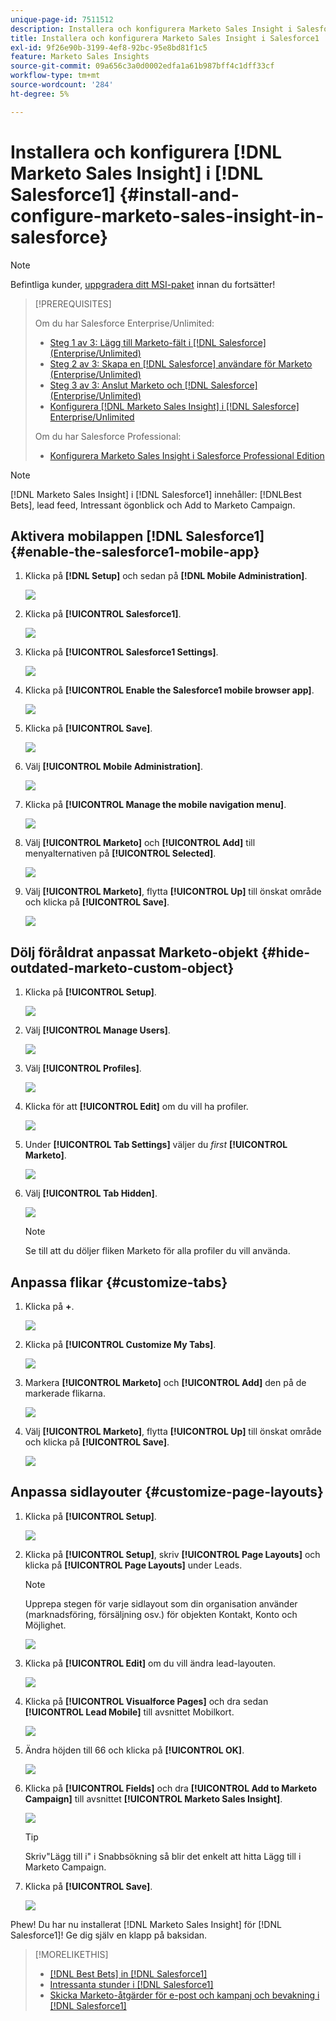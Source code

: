 ```yaml
---
unique-page-id: 7511512
description: Installera och konfigurera Marketo Sales Insight i Salesforce1 - Marketo Docs - produktdokumentation
title: Installera och konfigurera Marketo Sales Insight i Salesforce1
exl-id: 9f26e90b-3199-4ef8-92bc-95e8bd81f1c5
feature: Marketo Sales Insights
source-git-commit: 09a656c3a0d0002edfa1a61b987bff4c1dff33cf
workflow-type: tm+mt
source-wordcount: '284'
ht-degree: 5%

---
```


# Installera och konfigurera [!DNL Marketo Sales Insight] i [!DNL Salesforce1] {#install-and-configure-marketo-sales-insight-in-salesforce}

>[!NOTE]
>
>Befintliga kunder, [uppgradera ditt MSI-paket](/help/marketo/product-docs/marketo-sales-insight/msi-for-salesforce/upgrading/upgrading-your-msi-package.md) innan du fortsätter!

>[!PREREQUISITES]
>
>Om du har Salesforce Enterprise/Unlimited:
>
>* [Steg 1 av 3: Lägg till Marketo-fält i [!DNL Salesforce] (Enterprise/Unlimited)](/help/marketo/product-docs/crm-sync/salesforce-sync/setup/enterprise-unlimited-edition/step-1-of-3-add-marketo-fields-to-salesforce-enterprise-unlimited.md)
>* [Steg 2 av 3: Skapa en [!DNL Salesforce] användare för Marketo (Enterprise/Unlimited)](/help/marketo/product-docs/crm-sync/salesforce-sync/setup/enterprise-unlimited-edition/step-2-of-3-create-a-salesforce-user-for-marketo-enterprise-unlimited.md)
>* [Steg 3 av 3: Anslut Marketo och [!DNL Salesforce] (Enterprise/Unlimited)](/help/marketo/product-docs/crm-sync/salesforce-sync/setup/enterprise-unlimited-edition/step-3-of-3-connect-marketo-and-salesforce-enterprise-unlimited.md)
>* [Konfigurera [!DNL Marketo Sales Insight] i [!DNL Salesforce] Enterprise/Unlimited](/help/marketo/product-docs/marketo-sales-insight/msi-for-salesforce/configuration/configure-marketo-sales-insight-in-salesforce-enterprise-unlimited.md)
>
>Om du har Salesforce Professional:
>
>* [Konfigurera Marketo Sales Insight i Salesforce Professional Edition](/help/marketo/product-docs/marketo-sales-insight/msi-for-salesforce/configuration/configure-marketo-sales-insight-in-salesforce-professional-edition.md)
>

>[!NOTE]
>
>[!DNL Marketo Sales Insight] i [!DNL Salesforce1] innehåller: [!DNLBest Bets], lead feed, Intressant ögonblick och Add to Marketo Campaign.

## Aktivera mobilappen [!DNL Salesforce1] {#enable-the-salesforce1-mobile-app}

1. Klicka på **[!DNL Setup]** och sedan på **[!DNL Mobile Administration]**.

   ![](assets/image2015-4-21-15-3a29-3a22.png)

1. Klicka på **[!UICONTROL Salesforce1]**.

   ![](assets/image2015-4-21-15-3a30-3a51.png)

1. Klicka på **[!UICONTROL Salesforce1 Settings]**.

   ![](assets/image2015-4-21-15-3a32-3a21.png)

1. Klicka på **[!UICONTROL Enable the Salesforce1 mobile browser app]**.

   ![](assets/image2015-4-21-15-3a34-3a27.png)

1. Klicka på **[!UICONTROL Save]**.

   ![](assets/image2015-4-21-15-3a42-3a48.png)

1. Välj **[!UICONTROL Mobile Administration]**.

   ![](assets/image2015-4-22-11-3a10-3a14.png)

1. Klicka på **[!UICONTROL Manage the mobile navigation menu]**.

   ![](assets/image2015-4-22-11-3a13-3a10.png)

1. Välj **[!UICONTROL Marketo]** och **[!UICONTROL Add]** till menyalternativen på **[!UICONTROL Selected]**.

   ![](assets/image2015-4-22-14-3a55-3a37.png)

1. Välj **[!UICONTROL Marketo]**, flytta **[!UICONTROL Up]** till önskat område och klicka på **[!UICONTROL Save]**.

   ![](assets/image2015-4-22-17-3a20-3a56.png)

## Dölj föråldrat anpassat Marketo-objekt {#hide-outdated-marketo-custom-object}

1. Klicka på **[!UICONTROL Setup]**.

   ![](assets/image2015-4-22-15-3a13-3a48.png)

1. Välj **[!UICONTROL Manage Users]**.

   ![](assets/image2015-5-5-11-3a13-3a45.png)

1. Välj **[!UICONTROL Profiles]**.

   ![](assets/image2015-5-5-11-3a15-3a21.png)

1. Klicka för att **[!UICONTROL Edit]** om du vill ha profiler.

   ![](assets/image2015-5-5-13-3a51-3a36.png)

1. Under **[!UICONTROL Tab Settings]** väljer du _first_ **[!UICONTROL Marketo]**.

   ![](assets/image2015-5-5-13-3a55-3a36.png)

1. Välj **[!UICONTROL Tab Hidden]**.

   ![](assets/image2015-5-5-14-3a2-3a29.png)

   >[!NOTE]
   >
   >Se till att du döljer fliken Marketo för alla profiler du vill använda.

## Anpassa flikar {#customize-tabs}

1. Klicka på **+**.

   ![](assets/image2015-4-22-17-3a14-3a49.png)

1. Klicka på **[!UICONTROL Customize My Tabs]**.

   ![](assets/image2015-4-22-17-3a16-3a22.png)

1. Markera **[!UICONTROL Marketo]** och **[!UICONTROL Add]** den på de markerade flikarna.

   ![](assets/image2015-4-22-17-3a17-3a15.png)

1. Välj **[!UICONTROL Marketo]**, flytta **[!UICONTROL Up]** till önskat område och klicka på **[!UICONTROL Save]**.

   ![](assets/image2015-4-22-18-3a29-3a47.png)

## Anpassa sidlayouter {#customize-page-layouts}

1. Klicka på **[!UICONTROL Setup]**.

   ![](assets/image2015-4-22-17-3a26-3a56.png)

1. Klicka på **[!UICONTROL Setup]**, skriv **[!UICONTROL Page Layouts]** och klicka på **[!UICONTROL Page Layouts]** under Leads.

   >[!NOTE]
   >
   >Upprepa stegen för varje sidlayout som din organisation använder (marknadsföring, försäljning osv.) för objekten Kontakt, Konto och Möjlighet.

   ![](assets/image2015-4-22-17-3a34-3a33.png)

1. Klicka på **[!UICONTROL Edit]** om du vill ändra lead-layouten.

   ![](assets/image2015-4-22-17-3a44-3a0.png)

1. Klicka på **[!UICONTROL Visualforce Pages]** och dra sedan **[!UICONTROL Lead Mobile]** till avsnittet Mobilkort.

   ![](assets/image2015-4-22-17-3a49-3a37.png)

1. Ändra höjden till 66 och klicka på **[!UICONTROL OK]**.

   ![](assets/image2015-4-22-17-3a52-3a15.png)

1. Klicka på **[!UICONTROL Fields]** och dra **[!UICONTROL Add to Marketo Campaign]** till avsnittet **[!UICONTROL Marketo Sales Insight]**.

   ![](assets/configure-step-6.png)

   >[!TIP]
   >
   >Skriv&quot;Lägg till i&quot; i Snabbsökning så blir det enkelt att hitta Lägg till i Marketo Campaign.

1. Klicka på **[!UICONTROL Save]**.

   ![](assets/image2015-4-22-18-3a1-3a56.png)

Phew! Du har nu installerat [!DNL Marketo Sales Insight] för [!DNL Salesforce1]! Ge dig själv en klapp på baksidan.

>[!MORELIKETHIS]
>
>* [[!DNL Best Bets] in [!DNL Salesforce1]](/help/marketo/product-docs/marketo-sales-insight/msi-for-salesforce/msi-for-mobile/best-bets-in-salesforce1.md)
>* [Intressanta stunder i [!DNL Salesforce1]](/help/marketo/product-docs/marketo-sales-insight/msi-for-salesforce/msi-for-mobile/interesting-moments-in-salesforce1.md)
>* [Skicka Marketo-åtgärder för e-post och kampanj och bevakning i [!DNL Salesforce1]](/help/marketo/product-docs/marketo-sales-insight/msi-for-salesforce/msi-for-mobile/send-marketo-email-and-campaign-and-watchlist-actions-in-salesforce1.md)
